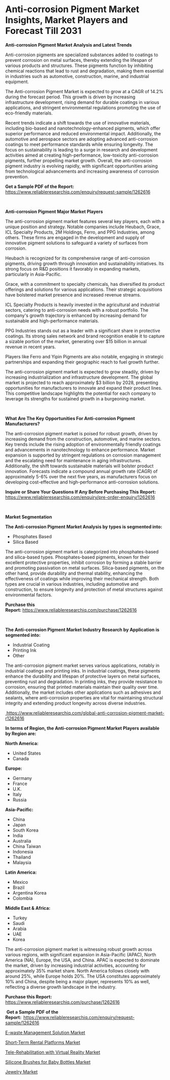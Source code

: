 <p><h1>Anti-corrosion Pigment Market Insights, Market Players and Forecast Till 2031</h1></p><p><strong>Anti-corrosion Pigment Market Analysis and Latest Trends</strong></p>
<p><p>Anti-corrosion pigments are specialized substances added to coatings to prevent corrosion on metal surfaces, thereby extending the lifespan of various products and structures. These pigments function by inhibiting chemical reactions that lead to rust and degradation, making them essential in industries such as automotive, construction, marine, and industrial equipment.</p><p>The Anti-corrosion Pigment Market is expected to grow at a CAGR of 14.2% during the forecast period. This growth is driven by increasing infrastructure development, rising demand for durable coatings in various applications, and stringent environmental regulations promoting the use of eco-friendly materials. </p><p>Recent trends indicate a shift towards the use of innovative materials, including bio-based and nanotechnology-enhanced pigments, which offer superior performance and reduced environmental impact. Additionally, the automotive and aerospace sectors are adopting advanced anti-corrosion coatings to meet performance standards while ensuring longevity. The focus on sustainability is leading to a surge in research and development activities aimed at creating high-performance, low-toxicity anti-corrosion pigments, further propelling market growth. Overall, the anti-corrosion pigment industry is evolving rapidly, with significant opportunities arising from technological advancements and increasing awareness of corrosion prevention.</p></p>
<p><strong>Get a Sample PDF of the Report:&nbsp;</strong> <a href="https://www.reliableresearchiq.com/enquiry/request-sample/1262616?utm_campaign=103&utm_medium=2&utm_source=Github&utm_content=ia&utm_term=03102024&utm_id=anti-corrosion-pigment">https://www.reliableresearchiq.com/enquiry/request-sample/1262616</a></p>
<p>&nbsp;</p>
<p><strong>Anti-corrosion Pigment Major Market Players</strong></p>
<p><p>The anti-corrosion pigment market features several key players, each with a unique position and strategy. Notable companies include Heubach, Grace, ICL Specialty Products, 2M Holdings, Ferro, and PPG Industries, among others. These firms are engaged in the development and supply of innovative pigment solutions to safeguard a variety of surfaces from corrosion.</p><p>Heubach is recognized for its comprehensive range of anti-corrosion pigments, driving growth through innovation and sustainability initiatives. Its strong focus on R&D positions it favorably in expanding markets, particularly in Asia-Pacific.</p><p>Grace, with a commitment to specialty chemicals, has diversified its product offerings and solutions for various applications. Their strategic acquisitions have bolstered market presence and increased revenue streams. </p><p>ICL Specialty Products is heavily invested in the agricultural and industrial sectors, catering to anti-corrosion needs with a robust portfolio. The company's growth trajectory is enhanced by increasing demand for sustainable and high-performance materials.</p><p>PPG Industries stands out as a leader with a significant share in protective coatings. Its strong sales network and brand recognition enable it to capture a sizable portion of the market, generating over $15 billion in annual revenue in recent years.</p><p>Players like Ferro and Yipin Pigments are also notable, engaging in strategic partnerships and expanding their geographic reach to fuel growth further. </p><p>The anti-corrosion pigment market is expected to grow steadily, driven by increasing industrialization and infrastructure development. The global market is projected to reach approximately $3 billion by 2028, presenting opportunities for manufacturers to innovate and expand their product lines. This competitive landscape highlights the potential for each company to leverage its strengths for sustained growth in a burgeoning market.</p></p>
<p>&nbsp;</p>
<p><strong>What Are The Key Opportunities For Anti-corrosion Pigment Manufacturers?</strong></p>
<p><p>The anti-corrosion pigment market is poised for robust growth, driven by increasing demand from the construction, automotive, and marine sectors. Key trends include the rising adoption of environmentally friendly coatings and advancements in nanotechnology to enhance performance. Market expansion is supported by stringent regulations on corrosion management and the escalating need for maintenance in aging infrastructures. Additionally, the shift towards sustainable materials will bolster product innovation. Forecasts indicate a compound annual growth rate (CAGR) of approximately 5-6% over the next five years, as manufacturers focus on developing cost-effective and high-performance anti-corrosion solutions.</p></p>
<p><strong>Inquire or Share Your Questions If Any Before Purchasing This Report:</strong> <a href="https://www.reliableresearchiq.com/enquiry/pre-order-enquiry/1262616?utm_campaign=103&utm_medium=2&utm_source=Github&utm_content=ia&utm_term=03102024&utm_id=anti-corrosion-pigment">https://www.reliableresearchiq.com/enquiry/pre-order-enquiry/1262616</a></p>
<p>&nbsp;</p>
<p><strong>Market Segmentation</strong></p>
<p><strong>The Anti-corrosion Pigment Market Analysis by types is segmented into:</strong></p>
<p><ul><li>Phosphates Based</li><li>Silica Based</li></ul></p>
<p><p>The anti-corrosion pigment market is categorized into phosphates-based and silica-based types. Phosphates-based pigments, known for their excellent protective properties, inhibit corrosion by forming a stable barrier and promoting passivation on metal surfaces. Silica-based pigments, on the other hand, provide durability and thermal stability, enhancing the effectiveness of coatings while improving their mechanical strength. Both types are crucial in various industries, including automotive and construction, to ensure longevity and protection of metal structures against environmental factors.</p></p>
<p><strong>Purchase this Report:&nbsp;</strong><a href="https://www.reliableresearchiq.com/purchase/1262616?utm_campaign=103&utm_medium=2&utm_source=Github&utm_content=ia&utm_term=03102024&utm_id=anti-corrosion-pigment">https://www.reliableresearchiq.com/purchase/1262616</a></p>
<p>&nbsp;</p>
<p><strong>The Anti-corrosion Pigment Market Industry Research by Application is segmented into:</strong></p>
<p><ul><li>Industrial Coating</li><li>Printing Ink</li><li>Other</li></ul></p>
<p><p>The anti-corrosion pigment market serves various applications, notably in industrial coatings and printing inks. In industrial coatings, these pigments enhance the durability and lifespan of protective layers on metal surfaces, preventing rust and degradation. In printing inks, they provide resistance to corrosion, ensuring that printed materials maintain their quality over time. Additionally, the market includes other applications such as adhesives and sealants, where anti-corrosion properties are vital for maintaining structural integrity and extending product longevity across diverse industries.</p></p>
<p><a href="https://www.reliableresearchiq.com/global-anti-corrosion-pigment-market-r1262616?utm_campaign=103&utm_medium=2&utm_source=Github&utm_content=ia&utm_term=03102024&utm_id=anti-corrosion-pigment">&nbsp;https://www.reliableresearchiq.com/global-anti-corrosion-pigment-market-r1262616</a></p>
<p><strong>In terms of Region, the Anti-corrosion Pigment Market Players available by Region are:</strong></p>
<p>
    <p> <strong> North America: </strong>
        <ul>
            <li>United States</li>
            <li>Canada</li>
        </ul>
        </p> 
    <p> <strong> Europe: </strong>
        <ul>
            <li>Germany</li>
            <li>France</li>
            <li>U.K.</li>
            <li>Italy</li>
            <li>Russia</li>
        </ul>
        </p> 
    <p> <strong> Asia-Pacific: </strong>
        <ul>
            <li>China</li>
            <li>Japan</li>
            <li>South Korea</li>
            <li>India</li>
            <li>Australia</li>
            <li>China Taiwan</li>
            <li>Indonesia</li>
            <li>Thailand</li>
            <li>Malaysia</li>
        </ul>
        </p> 
    <p> <strong> Latin America: </strong>
        <ul>
            <li>Mexico</li>
            <li>Brazil</li>
            <li>Argentina Korea</li>
            <li>Colombia</li>
        </ul>
        </p> 
    <p> <strong> Middle East & Africa: </strong>
        <ul>
            <li>Turkey</li>
            <li>Saudi</li>
            <li>Arabia</li>
            <li>UAE</li>
            <li>Korea</li>
        </ul>
    </p>
    </p>
<p><p>The anti-corrosion pigment market is witnessing robust growth across various regions, with significant expansion in Asia-Pacific (APAC), North America (NA), Europe, the USA, and China. APAC is expected to dominate the market, driven by increasing industrial activities, accounting for approximately 35% market share. North America follows closely with around 25%, while Europe holds 20%. The USA constitutes approximately 10% and China, despite being a major player, represents 10% as well, reflecting a diverse growth landscape in the industry.</p></p>
<p><strong>Purchase this Report: </strong><a href="https://www.reliableresearchiq.com/purchase/1262616?utm_campaign=103&utm_medium=2&utm_source=Github&utm_content=ia&utm_term=03102024&utm_id=anti-corrosion-pigment">https://www.reliableresearchiq.com/purchase/1262616</a></p>
<p>&nbsp;<strong>Get a Sample PDF of the Report:&nbsp;&nbsp;</strong><a href="https://www.reliableresearchiq.com/enquiry/request-sample/1262616?utm_campaign=103&utm_medium=2&utm_source=Github&utm_content=ia&utm_term=03102024&utm_id=anti-corrosion-pigment">https://www.reliableresearchiq.com/enquiry/request-sample/1262616</a></p>
<p><strong></strong></p>
<p><p><a href="https://github.com/malandranz3ggo/Market-Research-Report-List-1/blob/main/e-waste-management-solution-market.md?utm_campaign=103&utm_medium=2&utm_source=Github&utm_content=ia&utm_term=03102024&utm_id=anti-corrosion-pigment">E-waste Management Solution Market</a></p><p><a href="https://github.com/haydee0czminge/Market-Research-Report-List-1/blob/main/short-term-rental-platforms-market.md?utm_campaign=103&utm_medium=2&utm_source=Github&utm_content=ia&utm_term=03102024&utm_id=anti-corrosion-pigment">Short-Term Rental Platforms Market</a></p><p><a href="https://issuu.com/reportprime-2/docs/tele-rehabilitation-with-virtual-re_1a5d221a01d5fd?utm_campaign=103&utm_medium=2&utm_source=Github&utm_content=ia&utm_term=03102024&utm_id=anti-corrosion-pigment">Tele-Rehabilitation with Virtual Reality Market</a></p><p><a href="https://issuu.com/reportprime-2/docs/silicone-brushes-for-baby-bottles-m_cb95f1b3549172?utm_campaign=103&utm_medium=2&utm_source=Github&utm_content=ia&utm_term=03102024&utm_id=anti-corrosion-pigment">Silicone Brushes for Baby Bottles Market</a></p><p><a href="https://www.linkedin.com/pulse/jewelry-market-research-report-exploring-size-revenue-analysis-g1yde?utm_campaign=103&utm_medium=2&utm_source=Github&utm_content=ia&utm_term=03102024&utm_id=anti-corrosion-pigment">Jewelry Market</a></p></p>